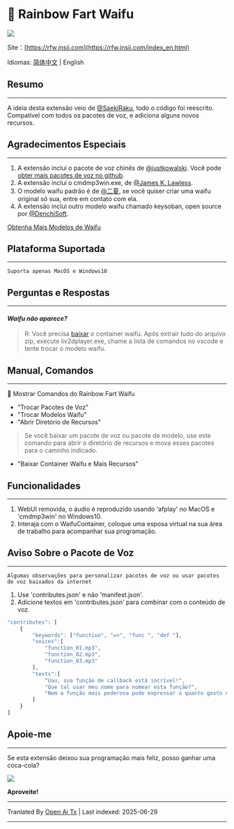# 🌈 Rainbow Fart Waifu
![](https://s1.ax1x.com/2020/08/21/dNvHfS.gif)

Site：[https://rfw.jnsii.com](https://rfw.jnsii.com/index_en.html)

Idiomas: [简体中文](./README.zh.md) | English

## Resumo

----

A ideia desta extensão veio de [@SaekiRaku](https://github.com/SaekiRaku/vscode-rainbow-fart), todo o código foi reescrito. Compatível com todos os pacotes de voz, e adiciona alguns novos recursos.

## Agradecimentos Especiais

---

1. A extensão inclui o pacote de voz chinês de [@justkowalski](https://github.com/JustKowalski). Você pode [obter mais pacotes de voz no github](https://github.com/topics/rainbow-fart).
2. A extensão inclui o cmdmp3win.exe, de [@James K. Lawless](http://jiml.us).
3. O modelo waifu padrão é de [@二夏](https://erxia207.lofter.com), se você quiser criar uma waifu original só sua, entre em contato com ela.
4. A extensão inclui outro modelo waifu chamado keysoban, open source por [@DenchiSoft](https://twitter.com/DenchiSoft/status/1036017773011525632).

[Obtenha Mais Modelos de Waifu](https://github.com/ezshine/live2d-model-collections)

## Plataforma Suportada

---

~~~~
Suporta apenas MacOS e Windows10
~~~~

## Perguntas e Respostas

---

#### _Waifu não aparece?_
> R: Você precisa [baixar](https://github.com/ezshine/live2d-model-collections) o container waifu. Após extrair tudo do arquivo zip, execute liv2dplayer.exe, chame a lista de comandos no vscode e tente trocar o modelo waifu.

## Manual, Comandos

---

🌈 Mostrar Comandos do Rainbow Fart Waifu

- "Trocar Pacotes de Voz"
- "Trocar Modelos Waifu"
- "Abrir Diretório de Recursos"

> Se você baixar um pacote de voz ou pacote de modelo, use este comando para abrir o diretório de recursos e mova esses pacotes para o caminho indicado.

- "Baixar Container Waifu e Mais Recursos"

## Funcionalidades

---

1. WebUI removida, o áudio é reproduzido usando 'afplay' no MacOS e 'cmdmp3win' no Windows10.
2. Interaja com o WaifuContainer, coloque uma esposa virtual na sua área de trabalho para acompanhar sua programação.

## Aviso Sobre o Pacote de Voz

---

~~~~
Algumas observações para personalizar pacotes de voz ou usar pacotes de voz baixados da internet
~~~~

1. Use 'contributes.json' e não 'manifest.json'.
2. Adicione textos em 'contributes.json' para combinar com o conteúdo de voz.

~~~~javascript
"contributes": [
    {
        "keywords": ["function", "=>", "func ", "def "],
        "voices":[
            "function_01.mp3",
            "function_02.mp3",
            "function_03.mp3"
        ],
        "texts":[
            "Uau, sua função de callback está incrível!",
            "Que tal usar meu nome para nomear esta função?",
            "Nem a função mais poderosa pode expressar o quanto gosto de você!"
        ]
    }
]
~~~~

## Apoie-me

---

Se esta extensão deixou sua programação mais feliz, posso ganhar uma coca-cola?

![](https://raw.githubusercontent.com/ezshine/vscode-rainbow-fart-waifu/master/resources/donate.jpg)

**Aproveite!**

---

Tranlated By [Open Ai Tx](https://github.com/OpenAiTx/OpenAiTx) | Last indexed: 2025-06-29

---